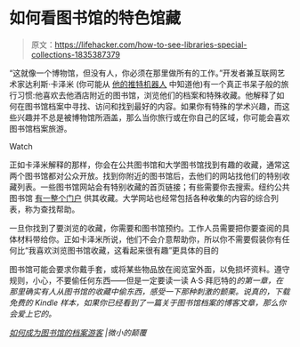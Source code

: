 # 如何看图书馆的特色馆藏

> 原文：<https://lifehacker.com/how-to-see-libraries-special-collections-1835387379>

“这就像一个博物馆，但没有人，你必须在那里做所有的工作。”开发者兼互联网艺术家达利斯·卡泽米 (你可能从 [他的推特机器人](http://tinysubversions.com/projects/) 中知道他)有一个真正书呆子般的旅行习惯:他喜欢去他酒店附近的图书馆，浏览他们的档案和特殊收藏。他解释了如何在图书馆档案中寻找、访问和找到最好的内容。如果你有特殊的学术兴趣，而这些兴趣并不总是被博物馆所涵盖，那么当你旅行或在你自己的区域，你可能会喜欢图书馆档案旅游。

Watch

正如卡泽米解释的那样，你会在公共图书馆和大学图书馆找到有趣的收藏，通常这两个图书馆都对公众开放。找到你附近的图书馆后，去他们的网站找他们的特别收藏列表。一些图书馆网站会有特别收藏的首页链接；有些需要你去搜索。纽约公共图书馆 [有一整个门户](http://archives.nypl.org/) 供其收藏。大学网站也经常包括各种收集的内容的综合列表，称为查找帮助。

一旦你找到了要浏览的收藏，你需要和图书馆预约。工作人员需要把你要查阅的具体材料带给你。正如卡泽米所说，他们不会介意帮助你，所以你不需要假装你有任何比“我喜欢浏览图书馆收藏，这看起来很有趣”更具体的目的

图书馆可能会要求你戴手套，或将某些物品放在阅览室外面，以免损坏资料。遵守规则，小心，不要偷任何东西——但是一定要读一读 A·S·拜厄特的[](https://www.amazon.com/Possession-Vintage-International-S-Byatt-ebook/dp/B007OLYPW2/ref=tmm_kin_swatch_0?_encoding=UTF8&asc_campaign=InlineText&asc_refurl=https://lifehacker.com/how-to-see-libraries-special-collections-1835387379&asc_source=&qid=1560201189&sr=8-1&tag=kinjalifehackerlink-20)*的第一章，在那里确实有人从图书馆的收藏中偷东西，感受一下那种刺激的颤栗。说真的，下载免费的 Kindle 样本，如果你已经看到了一篇关于图书馆档案的博客文章，那么你会爱上它的。*

*[如何成为图书馆的档案游客](https://tinysubversions.com/notes/library-archive-tourism/) |微小的颠覆*